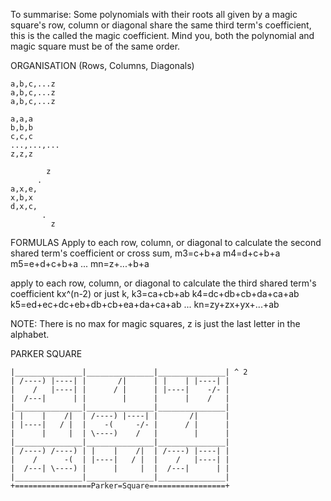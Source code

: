 To summarise: Some polynomials with their roots all given by a magic square's row, column or diagonal share the same third term's coefficient, this is the called the magic coefficient. Mind you, both the polynomial and magic square must be of the same order. 

ORGANISATION (Rows, Columns, Diagonals)
```
a,b,c,...z
a,b,c,...z
a,b,c,...z

a,a,a
b,b,b
c,c,c
...,...,...
z,z,z

        z
      .
a,x,e,
x,b,x
d,x,c,
       .
         z
```

FORMULAS
Apply to each row, column, or diagonal to calculate the second shared term's coefficient or cross sum,
m3=c+b+a
m4=d+c+b+a
m5=e+d+c+b+a
...
mn=z+...+b+a

apply to each row, column, or diagonal to calculate the third shared term's coefficient kx^(n-2) or just k,
k3=ca+cb+ab
k4=dc+db+cb+da+ca+ab
k5=ed+ec+dc+eb+db+cb+ea+da+ca+ab
...
kn=zy+zx+yx+...+ab

NOTE: There is no max for magic squares, z is just the last letter in the alphabet.

PARKER SQUARE
```
|_______________|_______________|_______________| ^ 2
| /----) |----| |       /|      | |    | |----| |
|    /   |----| |      / |      | |----|    -/- |
|  /---|      | |        |      |      |    /   |
|_______________|_______________|_______________|
| |    |    /|  | /----) |----| |       /|      |
| |----|   / |  |    -(     -/- |      / |      |
|      |     |  | \----)    /   |        |      |
|_______________|_______________|_______________|
| /----) /----) | |    |    /|  | /----) |----| |
|    /      -(  | |----|   / |  |    /   |----| |
|  /---| \----) |      |     |  |  /---|      | |
|_______________|_______________|_______________|
+=================Parker=Square=================+
```